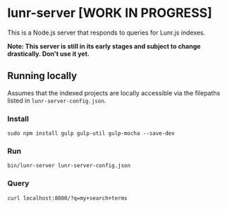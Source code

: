 # lunr-server [WORK IN PROGRESS]

This is a Node.js server that responds to queries for Lunr.js indexes.

**Note: This server is still in its early stages and subject to change
drastically. Don't use it yet.**

## Running locally

Assumes that the indexed projects are locally accessible
via the filepaths listed in `lunr-server-config.json`.

### Install

    sudo npm install gulp gulp-util gulp-mocha --save-dev

### Run

    bin/lunr-server lunr-server-config.json

### Query

    curl localhost:8080/?q=my+search+terms
